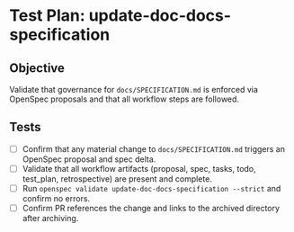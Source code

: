 # Test Plan: update-doc-docs-specification

## Objective
Validate that governance for `docs/SPECIFICATION.md` is enforced via OpenSpec proposals and that all workflow steps are followed.

## Tests
- [ ] Confirm that any material change to `docs/SPECIFICATION.md` triggers an OpenSpec proposal and spec delta.
- [ ] Validate that all workflow artifacts (proposal, spec, tasks, todo, test_plan, retrospective) are present and complete.
- [ ] Run `openspec validate update-doc-docs-specification --strict` and confirm no errors.
- [ ] Confirm PR references the change and links to the archived directory after archiving.
